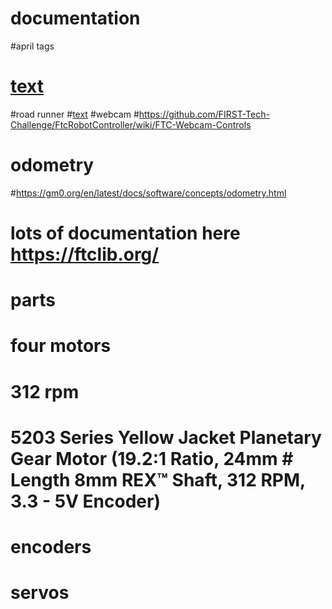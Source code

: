 
# documentation
#april tags 
# [text](https://ftc-docs.firstinspires.org/en/latest/apriltag/vision_portal/apriltag_library/apriltag-library.html)
#road runner
#[text](https://learnroadrunner.com/)
#webcam
#https://github.com/FIRST-Tech-Challenge/FtcRobotController/wiki/FTC-Webcam-Controls
# odometry
#https://gm0.org/en/latest/docs/software/concepts/odometry.html

# lots of documentation here https://ftclib.org/

#  parts
# four motors 
# 312 rpm 
# 5203 Series Yellow Jacket Planetary Gear Motor (19.2:1 Ratio, 24mm # Length 8mm REX™ Shaft, 312 RPM, 3.3 - 5V Encoder)
# encoders 
# servos
